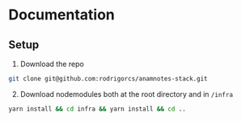 # Documentation

## Setup

1. Download the repo

```bash
git clone git@github.com:rodrigorcs/anamnotes-stack.git
```

2. Download nodemodules both at the root directory and in `/infra`

```bash
yarn install && cd infra && yarn install && cd ..
```
